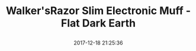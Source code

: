 ---
title: > #shorten me
  Walker'sRazor Slim Electronic Muff - Flat Dark Earth
name: >
  Walker'sRazor Slim Electronic Muff - Flat Dark Earth
date: "2017-12-18 21:25:36"
buy_now: "https://www.amazon.com/WalkersRazor-Slim-Electronic-Muff-Earth/dp/B01AAH8CRU?psc=1&SubscriptionId=AKIAIA5RBQIWQVTCUEUQ&tag=coldcutdeals-20&linkCode=xm2&camp=2025&creative=165953&creativeASIN=B01AAH8CRU"
description_markdown: >-

  - "Razor" Ultra-Thin Rubberized Cups

  - Two Omni Directional Speakers

  - Provides Sound Activated Protection over 89 dB @ 0.02 Reaction Time

  - Noise Reduction Rating of 23dB

  - Operates on 2 'AAA' batteries- included


tweet_id_str: "942868471200845829"
price: "$69.99"
list_price: "undefined"
deal_price: "undefined"
you_save: "undefined"
asin: "B01AAH8CRU"
image: "https://images-na.ssl-images-amazon.com/images/I/4105PxWRJeL.jpg"
---